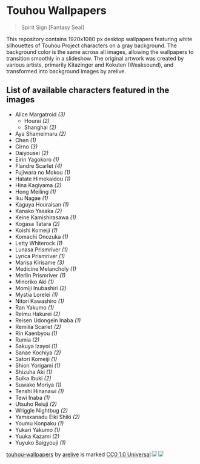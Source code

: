 # Touhou Wallpapers
> Spirit Sign [Fantasy Seal]

This repository contains 1920x1080 px desktop wallpapers 
featuring white silhouettes of Touhou Project characters on a gray background. 
The background color is the same across all images, 
allowing the wallpapers to transition smoothly in a slideshow. 
The original artwork was created by various artists, 
primarily Kitazinger and Kokuten (Weaksound), 
and transformed into background images by arelive.

## List of available characters featured in the images

- Alice Margatroid *(3)*
  - Hourai *(2)*
  - Shanghai *(2)*
- Aya Shameimaru *(2)*
- Chen *(1)*
- Cirno *(3)*
- Daiyousei *(2)*
- Eirin Yagokoro *(1)*
- Flandre Scarlet *(4)*
- Fujiwara no Mokou *(1)*
- Hatate Himekaidou *(1)*
- Hina Kagiyama *(2)*
- Hong Meiling *(1)*
- Iku Nagae *(1)*
- Kaguya Houraisan *(1)*
- Kanako Yasaka *(2)*
- Keine Kamishirasawa *(1)*
- Kogasa Tatara *(2)*
- Koishi Komeiji *(1)*
- Komachi Onozuka *(1)*
- Letty Whiterock *(1)*
- Lunasa Prismriver *(1)*
- Lyrica Prismriver *(1)*
- Marisa Kirisame *(3)*
- Medicine Melancholy *(1)*
- Merlin Prismriver *(1)*
- Minoriko Aki *(1)*
- Momiji Inubashiri *(2)*
- Mystia Lorelei *(1)*
- Nitori Kawashiro *(1)*
- Ran Yakumo *(1)*
- Reimu Hakurei *(2)*
- Reisen Udongein Inaba *(1)*
- Remilia Scarlet *(2)*
- Rin Kaenbyou *(1)*
- Rumia *(2)*
- Sakuya Izayoi *(1)*
- Sanae Kochiya *(2)*
- Satori Komeiji *(1)*
- Shion Yorigami *(1)*
- Shizuha Aki *(1)*
- Suika Ibuki *(2)*
- Suwako Moriya *(1)*
- Tenshi Hinanawi *(1)*
- Tewi Inaba *(1)*
- Utsuho Reiuji *(2)*
- Wriggle Nightbug *(2)*
- Yamaxanadu Eiki Shiki *(2)*
- Youmu Konpaku *(1)*
- Yukari Yakumo *(1)*
- Yuuka Kazami *(2)*
- Yuyuko Saigyouji *(1)*

<a href="https://github.com/arebaka/touhou-wallpapers">touhou-wallpapers</a> by <a href="https://are.moe">arelive</a> is marked <a href="https://creativecommons.org/publicdomain/zero/1.0/">CC0 1.0 Universal</a><img src="https://mirrors.creativecommons.org/presskit/icons/cc.svg" style="max-width: 1em;max-height:1em;margin-left: .2em;"><img src="https://mirrors.creativecommons.org/presskit/icons/zero.svg" style="max-width: 1em;max-height:1em;margin-left: .2em;">
